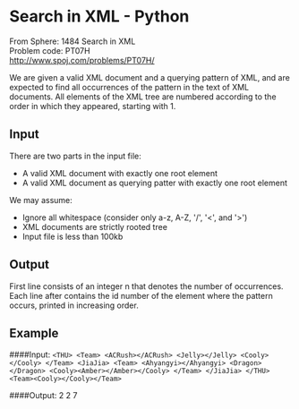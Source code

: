 Search in XML - Python
======================

From Sphere: 1484 Search in XML  
Problem code: PT07H  
http://www.spoj.com/problems/PT07H/  

We are given a valid XML document and a querying pattern of XML,
and are expected to find all occurrences of the pattern in the text of XML documents.
All elements of the XML tree are numbered according to the order in which they appeared,
starting with 1.


Input
-----

There are two parts in the input file:
- A valid XML document with exactly one root element
- A valid XML document as querying patter with exactly one root element

We may assume:
- Ignore all whitespace (consider only a-z, A-Z, '/', '<', and '>')
- XML documents are strictly rooted tree
- Input file is less than 100kb

Output
------

First line consists of an integer n that denotes the number of occurrences.
Each line after contains the id number of the element where the pattern occurs,
printed in increasing order.

Example
-------
####Input:
`<THU>
	<Team>
		<ACRush></ACRush>
		<Jelly></Jelly>
		<Cooly></Cooly>
	</Team>
	<JiaJia>
		<Team>
			<Ahyangyi></Ahyangyi>
			<Dragon></Dragon>
			<Cooly><Amber></Amber></Cooly>
		</Team>
	</JiaJia>
</THU>
<Team><Cooly></Cooly></Team>`

####Output:
2
2
7